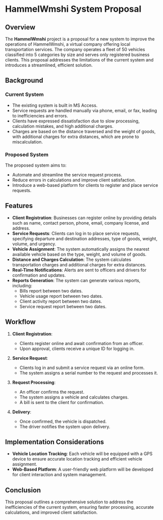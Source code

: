 # HammelWmshi System Proposal

## Overview
The **HammelWmshi** project is a proposal for a new system to improve the operations of HammelWmshi, a virtual company offering local transportation services. The company operates a fleet of 50 vehicles classified into 5 categories by size and serves only registered business clients. This proposal addresses the limitations of the current system and introduces a streamlined, efficient solution.

## Background
### Current System
- The existing system is built in MS Access.
- Service requests are handled manually via phone, email, or fax, leading to inefficiencies and errors.
- Clients have expressed dissatisfaction due to slow processing, calculation mistakes, and high additional charges.
- Charges are based on the distance traversed and the weight of goods, with additional charges for extra distances, which are prone to miscalculation.

### Proposed System
The proposed system aims to:
- Automate and streamline the service request process.
- Reduce errors in calculations and improve client satisfaction.
- Introduce a web-based platform for clients to register and place service requests.

## Features
- **Client Registration**: Businesses can register online by providing details such as name, contact person, phone, email, company license, and address.
- **Service Requests**: Clients can log in to place service requests, specifying departure and destination addresses, type of goods, weight, volume, and urgency.
- **Vehicle Assignment**: The system automatically assigns the nearest available vehicle based on the type, weight, and volume of goods.
- **Distance and Charges Calculation**: The system calculates transportation charges and additional charges for extra distances.
- **Real-Time Notifications**: Alerts are sent to officers and drivers for confirmation and updates.
- **Reports Generation**: The system can generate various reports, including:
  - Bills report between two dates.
  - Vehicle usage report between two dates.
  - Client activity report between two dates.
  - Service request report between two dates.

## Workflow
1. **Client Registration**:
   - Clients register online and await confirmation from an officer.
   - Upon approval, clients receive a unique ID for logging in.

2. **Service Request**:
   - Clients log in and submit a service request via an online form.
   - The system assigns a serial number to the request and processes it.

3. **Request Processing**:
   - An officer confirms the request.
   - The system assigns a vehicle and calculates charges.
   - A bill is sent to the client for confirmation.

4. **Delivery**:
   - Once confirmed, the vehicle is dispatched.
   - The driver notifies the system upon delivery.

## Implementation Considerations
- **Vehicle Location Tracking**: Each vehicle will be equipped with a GPS device to ensure accurate location tracking and efficient vehicle assignment.
- **Web-Based Platform**: A user-friendly web platform will be developed for client interaction and system management.

## Conclusion
This proposal outlines a comprehensive solution to address the inefficiencies of the current system, ensuring faster processing, accurate calculations, and improved client satisfaction.

